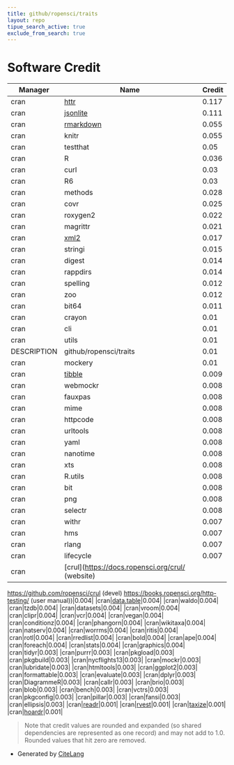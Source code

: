 ```yaml
---
title: github/ropensci/traits
layout: repo
tipue_search_active: true
exclude_from_search: true
---
```

# Software Credit

|Manager|Name|Credit|
|-------|----|------|
|cran|[httr](https://httr.r-lib.org/)|0.117|
|cran|[jsonlite](https://arxiv.org/abs/1403.2805 (paper))|0.111|
|cran|[rmarkdown](https://github.com/rstudio/rmarkdown)|0.055|
|cran|knitr|0.055|
|cran|testthat|0.05|
|cran|R|0.036|
|cran|curl|0.03|
|cran|R6|0.03|
|cran|methods|0.028|
|cran|covr|0.025|
|cran|roxygen2|0.022|
|cran|magrittr|0.021|
|cran|[xml2](https://xml2.r-lib.org/)|0.017|
|cran|stringi|0.015|
|cran|digest|0.014|
|cran|rappdirs|0.014|
|cran|spelling|0.012|
|cran|zoo|0.012|
|cran|bit64|0.011|
|cran|crayon|0.01|
|cran|cli|0.01|
|cran|utils|0.01|
|DESCRIPTION|github/ropensci/traits|0.01|
|cran|mockery|0.01|
|cran|[tibble](https://tibble.tidyverse.org/)|0.009|
|cran|webmockr|0.008|
|cran|fauxpas|0.008|
|cran|mime|0.008|
|cran|httpcode|0.008|
|cran|urltools|0.008|
|cran|yaml|0.008|
|cran|nanotime|0.008|
|cran|xts|0.008|
|cran|R.utils|0.008|
|cran|bit|0.008|
|cran|png|0.008|
|cran|selectr|0.008|
|cran|withr|0.007|
|cran|hms|0.007|
|cran|rlang|0.007|
|cran|lifecycle|0.007|
|cran|[crul](https://docs.ropensci.org/crul/ (website)
https://github.com/ropensci/crul (devel)
https://books.ropensci.org/http-testing/ (user manual))|0.004|
|cran|[data.table](https://r-datatable.com)|0.004|
|cran|waldo|0.004|
|cran|tzdb|0.004|
|cran|datasets|0.004|
|cran|vroom|0.004|
|cran|clipr|0.004|
|cran|vcr|0.004|
|cran|vegan|0.004|
|cran|conditionz|0.004|
|cran|phangorn|0.004|
|cran|wikitaxa|0.004|
|cran|natserv|0.004|
|cran|worrms|0.004|
|cran|ritis|0.004|
|cran|rotl|0.004|
|cran|rredlist|0.004|
|cran|bold|0.004|
|cran|ape|0.004|
|cran|foreach|0.004|
|cran|stats|0.004|
|cran|graphics|0.004|
|cran|tidyr|0.003|
|cran|purrr|0.003|
|cran|pkgload|0.003|
|cran|pkgbuild|0.003|
|cran|nycflights13|0.003|
|cran|mockr|0.003|
|cran|lubridate|0.003|
|cran|htmltools|0.003|
|cran|ggplot2|0.003|
|cran|formattable|0.003|
|cran|evaluate|0.003|
|cran|dplyr|0.003|
|cran|DiagrammeR|0.003|
|cran|callr|0.003|
|cran|brio|0.003|
|cran|blob|0.003|
|cran|bench|0.003|
|cran|vctrs|0.003|
|cran|pkgconfig|0.003|
|cran|pillar|0.003|
|cran|fansi|0.003|
|cran|ellipsis|0.003|
|cran|[readr](https://readr.tidyverse.org)|0.001|
|cran|[rvest](http://rvest.tidyverse.org/)|0.001|
|cran|[taxize](https://docs.ropensci.org/taxize/ (website))|0.001|
|cran|[hoardr](https://github.com/ropensci/hoardr)|0.001|


> Note that credit values are rounded and expanded (so shared dependencies are represented as one record) and may not add to 1.0. Rounded values that hit zero are removed.


- Generated by [CiteLang](https://github.com/vsoch/citelang)
